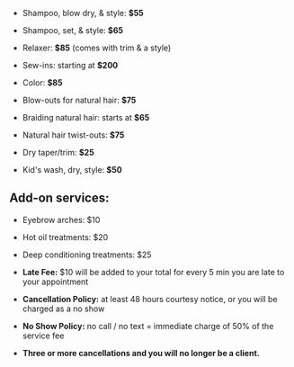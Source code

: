* Shampoo, blow dry, & style: **$55**
* Shampoo, set, & style: **$65**

* Relaxer: **$85** (comes with trim & a style)
* Sew-ins: starting at **$200**
* Color: **$85**

* Blow-outs for natural hair: **$75**
* Braiding natural hair: starts at **$65**
* Natural hair twist-outs: **$75**

* Dry taper/trim: **$25**
* Kid's wash, dry, style: **$50**

## Add-on services:
* Eyebrow arches: $10
* Hot oil treatments: $20
* Deep conditioning treatments: $25

* **Late Fee:** $10 will be added to your total for every 5 min you are late to your appointment
* **Cancellation Policy:** at least 48 hours courtesy notice, or you will be charged as a no show
* **No Show Policy:** no call / no text = immediate charge of 50% of the service fee
* **Three or more cancellations and you will no longer be a client.**
